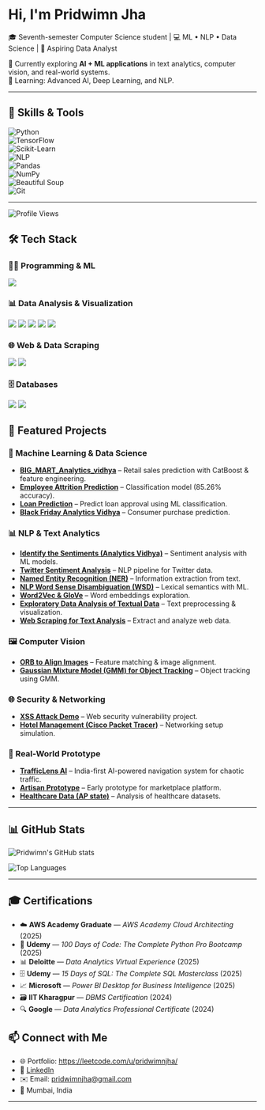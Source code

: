 # Hi, I'm Pridwimn Jha  

🎓 Seventh-semester Computer Science student | 💻 ML • NLP • Data Science | 🚀 Aspiring Data Analyst  

🔭 Currently exploring **AI + ML applications** in text analytics, computer vision, and real-world systems.  
🌱 Learning: Advanced AI, Deep Learning, and NLP.  

---
## 🔧 Skills & Tools  

![Python](https://img.shields.io/badge/Python-3670A0?logo=python&logoColor=white)  
![TensorFlow](https://img.shields.io/badge/TensorFlow-FF6F00?logo=tensorflow&logoColor=white)  
![Scikit-Learn](https://img.shields.io/badge/scikit--learn-F7931E?logo=scikit-learn&logoColor=white)  
![NLP](https://img.shields.io/badge/NLP-00A3E0?logo=openai&logoColor=white)  
![Pandas](https://img.shields.io/badge/Pandas-150458?logo=pandas&logoColor=white)  
![NumPy](https://img.shields.io/badge/Numpy-013243?logo=numpy&logoColor=white)  
![Beautiful Soup](https://img.shields.io/badge/BeautifulSoup-4B8BBE?logo=python&logoColor=white)  
![Git](https://img.shields.io/badge/Git-F05032?logo=git&logoColor=white)  

---
![Profile Views](https://komarev.com/ghpvc/?username=pridwimnjha&color=blue)

## 🛠️ Tech Stack  

### 👨‍💻 Programming & ML
<p>
  <img src="https://skillicons.dev/icons?i=python,tensorflow,sklearn,git,github,vscode&perline=6" />
</p>

### 📊 Data Analysis & Visualization
<p>
  <img src="https://img.shields.io/badge/Pandas-150458?logo=pandas&logoColor=white" />
  <img src="https://img.shields.io/badge/Numpy-013243?logo=numpy&logoColor=white" />
  <img src="https://img.shields.io/badge/Matplotlib-0C55A5?logo=plotly&logoColor=white" />
  <img src="https://img.shields.io/badge/Seaborn-0696D7?logo=python&logoColor=white" />
  <img src="https://img.shields.io/badge/PowerBI-F2C811?logo=powerbi&logoColor=black" />
</p>

### 🌐 Web & Data Scraping
<p>
  <img src="https://img.shields.io/badge/HTML5-E34F26?logo=html5&logoColor=white" />
  <img src="https://img.shields.io/badge/BeautifulSoup-4B8BBE?logo=python&logoColor=white" />
</p>

### 🗄️ Databases
<p>
  <img src="https://img.shields.io/badge/SQL-003B57?logo=postgresql&logoColor=white" />
  <img src="https://img.shields.io/badge/MySQL-4479A1?logo=mysql&logoColor=white" />
</p>


## 📂 Featured Projects  

### 🔮 Machine Learning & Data Science
- [**BIG_MART_Analytics_vidhya**](https://github.com/your-username/BIG_MART_Analytics_vidhya) – Retail sales prediction with CatBoost & feature engineering.  
- [**Employee Attrition Prediction**](https://github.com/your-username/Employee_attrition_prediction) – Classification model (85.26% accuracy).  
- [**Loan Prediction**](https://github.com/your-username/Loan_prediction) – Predict loan approval using ML classification.  
- [**Black Friday Analytics Vidhya**](https://github.com/your-username/Black-Friday-Anaytics-Vidhya) – Consumer purchase prediction.  

### 📊 NLP & Text Analytics
- [**Identify the Sentiments (Analytics Vidhya)**](https://github.com/your-username/Identify-the-Sentiments-Analytics-Vidhya-) – Sentiment analysis with ML models.  
- [**Twitter Sentiment Analysis**](https://github.com/your-username/Twitter-sentiment-Analysis) – NLP pipeline for Twitter data.  
- [**Named Entity Recognition (NER)**](https://github.com/your-username/Named-Entity-Recognition-NER-in-text-data.) – Information extraction from text.  
- [**NLP Word Sense Disambiguation (WSD)**](https://github.com/your-username/NLP-Word-Sense-Disambiguation-WSD-) – Lexical semantics with ML.  
- [**Word2Vec & GloVe**](https://github.com/your-username/Word2Vec-GloVe) – Word embeddings exploration.  
- [**Exploratory Data Analysis of Textual Data**](https://github.com/your-username/Exploratory-Data-Analysis-of-Textual-Data) – Text preprocessing & visualization.  
- [**Web Scraping for Text Analysis**](https://github.com/your-username/Web-Scraping-for-Text-Analysis-using-Beautiful-Soup-) – Extract and analyze web data.  

### 🖼️ Computer Vision
- [**ORB to Align Images**](https://github.com/your-username/ORB-to-align-images) – Feature matching & image alignment.  
- [**Gaussian Mixture Model (GMM) for Object Tracking**](https://github.com/your-username/Gaussian-Mixture-Model-GMM-to-track-movement-of-objects) – Object tracking using GMM.  

### 🌐 Security & Networking
- [**XSS Attack Demo**](https://github.com/your-username/XSS-Attack) – Web security vulnerability project.  
- [**Hotel Management (Cisco Packet Tracer)**](https://github.com/your-username/HotelManagementCiscoPacketTracer) – Networking setup simulation.  

### 🚦 Real-World Prototype
- [**TrafficLens AI**](https://github.com/your-username/TrafficLens-AI-India-first-navigation-system-) – India-first AI-powered navigation system for chaotic traffic.  
- [**Artisan Prototype**](https://github.com/your-username/artisan-prototype) – Early prototype for marketplace platform.  
- [**Healthcare Data (AP state)**](https://github.com/your-username/Healthcare_data) – Analysis of healthcare datasets.  

---


## 📊 GitHub Stats  

![Pridwimn's GitHub stats](https://github-readme-stats.vercel.app/api?username=pridwimnjha&show_icons=true&theme=default)  

![Top Languages](https://github-readme-stats.vercel.app/api/top-langs/?username=pridwimnjha&layout=compact)  

---

## 🎓 Certifications  

- ☁️ **AWS Academy Graduate** — *AWS Academy Cloud Architecting* (2025)  
- 🐍 **Udemy** — *100 Days of Code: The Complete Python Pro Bootcamp* (2025)  
- 📊 **Deloitte** — *Data Analytics Virtual Experience* (2025)  
- 🗄️ **Udemy** — *15 Days of SQL: The Complete SQL Masterclass* (2025)  
- 📈 **Microsoft** — *Power BI Desktop for Business Intelligence* (2025)  
- 🗃️ **IIT Kharagpur** — *DBMS Certification* (2024)  
- 🔍 **Google** — *Data Analytics Professional Certificate* (2024)


## 📫 Connect with Me  

- 🌐 Portfolio: https://leetcode.com/u/pridwimnjha/    
- 🔗 [LinkedIn](https://www.linkedin.com/in/pridwimn-jha-/)  
- ✉️ Email: pridwimnjha@gmail.com  
- 📍 Mumbai, India  

---


